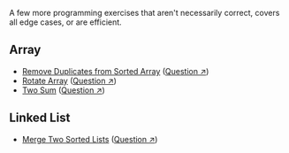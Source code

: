 A few more programming exercises that aren't necessarily correct, covers all edge cases, or are efficient.

## Array

- [Remove Duplicates from Sorted Array](./remove_duplicates.py) ([Question ↗](https://leetcode.com/explore/featured/card/top-interview-questions-easy/92/array/727/))
- [Rotate Array](./rotate_array.py) ([Question ↗](https://leetcode.com/explore/featured/card/top-interview-questions-easy/92/array/646/))
- [Two Sum](./two_sum.py) ([Question ↗](https://leetcode.com/explore/featured/card/top-interview-questions-easy/92/array/546/))

## Linked List

- [Merge Two Sorted Lists](./merge_sorted_lists.c) ([Question ↗](https://leetcode.com/explore/featured/card/top-interview-questions-easy/93/linked-list/771/))
